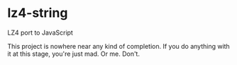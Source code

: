 lz4-string
==========

LZ4 port to JavaScript 

This project is nowhere near any kind of completion. If you do anything with it at this stage, you're just mad. Or me. Don't.
